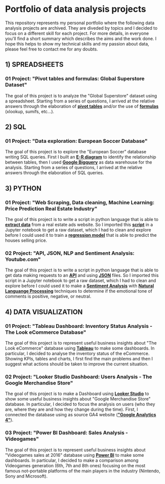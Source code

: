 # Portfolio of data analysis projects

This repository represents my personal portfolio where the following data analysis projects are archived. They are diveded by topics and  I decided to focus on a different skill for each project. For more details, in everyone you'll find a short summary which describes the aims and the work done. I hope this helps to show my technical skills and my passion about data, please feel free to contact me for any doubts.

## 1) SPREADSHEETS
###  01 Project: "Pivot tables and formulas: Global Superstore Dataset"

The goal of this project is to analyze the "Global Superstore" dataset using a spreadsheet. Starting from a series of questions, I arrived at the relative answers through the elaboration of <ins>**pivot tables**</ins> and/or the use of <ins>**formulas**</ins> (xlookup, sumifs, etc...).

## 2) SQL
###  01 Project: "Data exploration: European Soccer Database"

The goal of this project is to explore the "European Soccer" database writing SQL queries. First I built an <ins>**E-R diagram**</ins> to identify the relationship between tables, then I used <ins>**Google Bigquery**</ins> as data warehouse for the analysis. Starting from a series of questions, I arrived at the relative answers through the elaboration of SQL queries.

## 3) PYTHON
###  01 Project: "Web Scraping, Data cleaning, Machine Learning: Price Prediction Real Estate Industry"

The goal of this project is to write a script in python language that is able to <ins>**extract data**</ins> from a real estate ads website. So I imported this <ins>**script**</ins> in a Jupyter notebook to get a raw dataset, which I had to clean and explore before I could used it to train a <ins>**regression model**</ins> that is able to predict the houses selling price. 

###  02 Project: "API, JSON, NLP and Sentiment Analysis: Youtube.com"

The goal of this project is to write a script in python language that is able to get data making requests to an <ins>**API**</ins> and using <ins>**JSON**</ins> files. So I imported this script in a Jupyter notebook to get a raw dataset, which I had to clean and explore before I could used it to make a <ins>**Sentiment Analysis**</ins> with <ins>**Natural Languange Processing**</ins> techniques to determine if the emotional tone of comments is positive, negative, or neutral.

## 4) DATA VISUALIZATION
###  01 Project: "Tableau Dashboard: Inventory Status Analysis - The Look eCommerce Database"

The goal of this project is to represent useful business insights about "The Look eCommerce" database using <ins>**Tableau**</ins> to make some dashboards. In particular, I decided to analyse the inventory status of the eCommerce. Showing KPIs, tables and charts, I first find the main problems and then I suggest what actions should be taken to improve the current situation.

###  02 Project: "Looker Studio Dashboard: Users Analysis - The Google Merchandise Store"

The goal of this project is to make a Dashboard using <ins>**Looker Studio**</ins> to show some useful business insights about "Google Merchandise Store" database. In particular, I decided to focus the analysis on users (who they are, where they are and how they change during the time). First, I connected the database using as source GA4 website (<ins>**"Google Analytics 4"**</ins>).

###  03 Project: "Power BI Dashboard: Sales Analysis - Videogames"

The goal of this project is to represent useful business insights about "Videogames sales at 2016" database using <ins>**Power BI**</ins> to make some dashboards. In particular, I decided to make a comparison among Videogames generation (6th, 7th and 8th ones) focusing on the most famous not-portable platforms of the main players in the industry (Nintendo, Sony and Microsoft).













